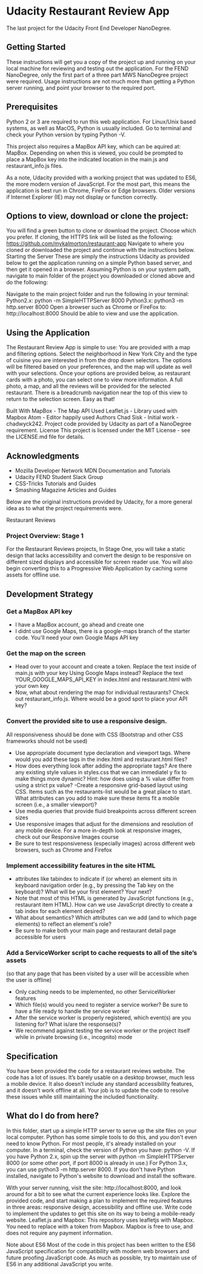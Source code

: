 # Udacity Restaurant Review App 
The last project for the Udacity Front End Developer NanoDegree. 

## Getting Started
These instructions will get you a copy of the project up and running on your local machine for reviewing and testing out the application. For the FEND NanoDegree, only the first part of a three part MWS NanoDegree project were required. Usage instructions are not much more than getting a Python server running, and point your browser to the required port.

## Prerequisites
Python 2 or 3 are required to run this web application. For Linux/Unix based systems, as well as MacOS, Python is usually included. Go to terminal and check your Python version by typing Python -V.

This project also requires a MapBox API key, which can be aquired at: MapBox. Depending on when this is viewed, you could be prompted to place a MapBox key into the indicated location in the main.js and restaurant_info.js files.

As a note, Udacity provided with a working project that was updated to ES6, the more modern version of JavaScript. For the most part, this means the application is best run in Chrome, FireFox or Edge browsers. Older versions if Internet Explorer (IE) may not display or function correctly.

## Options to view, download or clone the project:

You will find a green button to clone or download the project. Choose which you prefer.
If cloning, the HTTPS link will be listed as the following: https://github.com/mykalmorton/restaurant-app
Navigate to where you cloned or downloaded the project and continue with the instructions below.
Starting the Server
These are simply the instructions Udacity as provided below to get the application running on a simple Python based server, and then get it opened in a browser. Assuming Python is on your system path, navigate to main folder of the project you downloaded or cloned above and do the following:

Navigate to the main project folder and run the following in your terminal:
Python2.x: python -m SimpleHTTPServer 8000
Python3.x: python3 -m http.server 8000
Open a browser such as Chrome or FireFox to:
http://localhost:8000
Should be able to view and use the application.

## Using the Application
The Restaurant Review App is simple to use: You are provided with a map and filtering options. Select the neighborhood in New York City and the type of cuisine you are interested in from the drop down selectors. The options will be filtered based on your preferences, and the map will update as well with your selections. Once your options are provided below, as restaurant cards with a photo, you can select one to view more information. A full photo, a map, and all the reviews will be provided for the selected restaurant. There is a breadcrumb navigation near the top of this view to return to the selection screen. Easy as that!

Built With
MapBox - The Map API Used
Leaflet.js - Library used with Mapbox
Atom - Editor happily used
Authors
Chad Sisk - Initial work - chadwyck242.
Project code provided by Udacity as part of a NanoDegree requirement.
License
This project is licensed under the MIT License - see the LICENSE.md file for details.

## Acknowledgments
- Mozilla Developer Network MDN Documentation and Tutorials
- Udacity FEND Student Slack Group
- CSS-Tricks Tutorials and Guides
- Smashing Magazine Articles and Guides

Below are the original instructions provided by Udacity, for a more general idea as to what the project requirements were.

Restaurant Reviews
### Project Overview: Stage 1
For the Restaurant Reviews projects, In Stage One, you will take a static design that lacks accessibility and convert the design to be responsive on different sized displays and accessible for screen reader use. You will also begin converting this to a Progressive Web Application by caching some assets for offline use.

## Development Strategy
### Get a MapBox API key

- I have a MapBox account, go ahead and create one
- I didnt use Google Maps, there is a google-maps branch of the starter code. You'll need your own Google Maps 
   API key
   
### Get the map on the screen
- Head over to your account and create a token. Replace the text <your MAPBOX API KEY HERE> inside of main.js with your key
Using Google Maps instead? Replace the text YOUR_GOOGLE_MAPS_API_KEY in index.html and restaurant.html with your own key
- Now, what about rendering the map for individual restaurants? Check out restaurant_info.js. Where would be a good spot to place your API key?
  
### Convert the provided site to use a responsive design. 
  All responsiveness should be done with CSS (Bootstrap and other CSS frameworks should not be used)

- Use appropriate document type declaration and viewport tags. Where would you add these tags in the index.html and restaurant.html files?
- How does everything look after adding the appropriate tags? Are there any existing style values in styles.css that we can immediatel y fix to make things more dynamic? Hint: how does using a % value differ from using a strict px value?
-Create a responsive grid-based layout using CSS. Items such as the restaurants-list would be a great place to start. What attributes can you add to make sure these items fit a mobile screen (i.e., a smaller viewport)?
- Use media queries that provide fluid breakpoints across different screen sizes
- Use responsive images that adjust for the dimensions and resolution of any mobile device. For a more in-depth look at responsive images, check out our Responsive Images course
- Be sure to test responsiveness (especially images) across different web browsers, such as Chrome and Firefox

### Implement accessibility features in the site HTML
- attributes like tabindex to indicate if (or where) an element sits in keyboard navigation order (e.g., by pressing the Tab key on the keyboard)? What will be your first element? Your next?
- Note that most of this HTML is generated by JavaScript functions (e.g., restaurant item HTML). How can we use JavaScript directly to create a tab index for each element desired?
- What about semantics? Which attributes can we add (and to which page elements) to reflect an element's role?
- Be sure to make both your main page and restaurant detail page accessible for users
### Add a ServiceWorker script to cache requests to all of the site’s assets 
(so that any page that has been visited by a user will be accessible when the user is offline)
- Only caching needs to be implemented, no other ServiceWorker features
- Which file(s) would you need to register a service worker? Be sure to have a file ready to handle the service worker
- After the service worker is properly registered, which event(s) are you listening for? What is/are the response(s)?
- We recommend against testing the service worker or the project itself while in private browsing (i.e., incognito) mode


## Specification
You have been provided the code for a restaurant reviews website. The code has a lot of issues. It’s barely usable on a desktop browser, much less a mobile device. It also doesn’t include any standard accessibility features, and it doesn’t work offline at all. Your job is to update the code to resolve these issues while still maintaining the included functionality.

## What do I do from here?
In this folder, start up a simple HTTP server to serve up the site files on your local computer. 
Python has some simple tools to do this, and you don't even need to know Python. For most people, it's already installed on your computer.
In a terminal, check the version of Python you have: python -V. 
If you have Python 2.x, spin up the server with python -m SimpleHTTPServer 8000 (or some other port, if port 8000 is already in use.) For Python 3.x, you can use python3 -m http.server 8000. If you don't have Python installed, navigate to Python's website to download and install the software.

With your server running, visit the site: http://localhost:8000, and look around for a bit to see what the current experience looks like.
Explore the provided code, and start making a plan to implement the required features in three areas: responsive design, accessibility and offline use.
Write code to implement the updates to get this site on its way to being a mobile-ready website.
Leaflet.js and Mapbox:
This repository uses leafletjs with Mapbox. You need to replace <your MAPBOX API KEY HERE> with a token from Mapbox. Mapbox is free to use, and does not require any payment information.

Note about ES6
Most of the code in this project has been written to the ES6 JavaScript specification for compatibility with modern web browsers and future proofing JavaScript code. As much as possible, try to maintain use of ES6 in any additional JavaScript you write.
